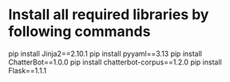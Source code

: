 # Install all required libraries by following commands

pip install Jinja2==2.10.1
pip install pyyaml==3.13
pip install ChatterBot==1.0.0
pip install chatterbot-corpus==1.2.0
pip install Flask==1.1.1
